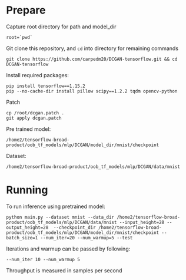 # Prepare

Capture root directory for path and model_dir
```
root=`pwd`
```

Git clone this repository, and `cd` into directory for remaining commands
```
git clone https://github.com/carpedm20/DCGAN-tensorflow.git && cd DCGAN-tensorflow
```

Install required packages:
```
pip install tensorflow==1.15.2
pip --no-cache-dir install pillow scipy==1.2.2 tqdm opencv-python 
```

Patch
```
cp /root/dcgan.patch .
git apply dcgan.patch
```

Pre trained model:
```
/home2/tensorflow-broad-product/oob_tf_models/mlp/DCGAN/model_dir/mnist/checkpoint
```

Dataset:
```
/home2/tensorflow-broad-product/oob_tf_models/mlp/DCGAN/data/mnist
```

# Running

To run inference using pretrained model:
```
python main.py --dataset mnist --data_dir /home2/tensorflow-broad-product/oob_tf_models/mlp/DCGAN/data/mnist --input_height=28 --output_height=28  --checkpoint_dir /home2/tensorflow-broad-product/oob_tf_models/mlp/DCGAN/model_dir/mnist/checkpoint --batch_size=1 --num_iter=20 --num_warmup=5 --test
```

Iterations and warmup can be passed by following:
```
--num_iter 10 --num_warmup 5
```

Throughput is measured in samples per second
